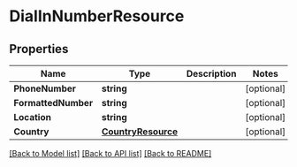 # DialInNumberResource

## Properties
Name | Type | Description | Notes
------------ | ------------- | ------------- | -------------
**PhoneNumber** | **string** |  | [optional] 
**FormattedNumber** | **string** |  | [optional] 
**Location** | **string** |  | [optional] 
**Country** | [**CountryResource**](CountryResource.md) |  | [optional] 

[[Back to Model list]](../README.md#documentation-for-models) [[Back to API list]](../README.md#documentation-for-api-endpoints) [[Back to README]](../README.md)


